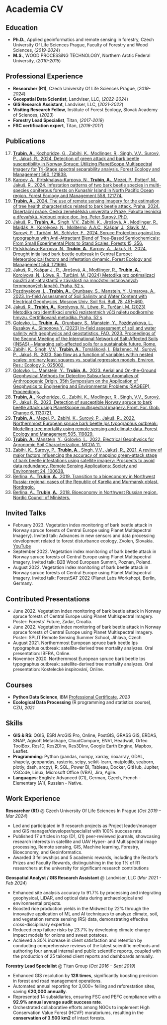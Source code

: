 # Academia CV

## Education
- **Ph.D.**, Applied geoinformatics and remote sensing in forestry, Czech University Of Life Sciences Prague, Faculty of Forestry and Wood Sciences, (_2019-2024_)	
- **M.S.**, WOOD PROCESSiNG TECHNOLOGY, Northern Arctic Federal University, (_2010-2015_)

## Professional Experience
- **Researcher (R1)**, Czech University Of Life Sciences Prague, (_2019-2024_)	
- **Geospatial Data Scientist**,  Landviser, LLC, (_2022-2024_)
- **GIS Research Assistant**,  Landviser, LLC, (_2021-2022_)
- **Visiting Research Fellow**,  Institute of Forest Ecology, Slovak Academy of Sciences, (_2023_)
- **Forestry Lead Specialist**, Titan, (_2017-2019_)
- **FSC certification expert**, Titan, (_2016-2017_)

## Publications
17. [**Trubin, A.**, Kozhoridze, G., Zabihi, K., Modlinger, R., Singh, V.V., Surový, P., Jakuš, R., 2024. Detection of green attack and bark beetle susceptibility in Norway Spruce: Utilizing PlanetScope Multispectral Imagery for Tri-Stage spectral separability analysis. Forest Ecology and Management 560, 121838.](https://doi.org/10.1016/j.foreco.2024.121838)
16. [Karpov, A., Pirtskhalava-Karpova, N., **Trubin, A.**, Mezei, P., Potterf, M., Jakuš, R., 2024. Infestation patterns of two bark beetle species in multi-species coniferous forests on Kunashir Island in North Pacific Ocean region. Forest Ecology and Management 558, 121774.](https://doi.org/10.1016/j.foreco.2024.121774)
15. [**Trubin, A.**, 2024. The use of remote sensing imagery for the estimation of tree health characteristics related to bark beetle attack. Praha, 2024. Disertační práce. Česká zemědělská univerzita v Praze, Fakulta lesnická a dřevařská. Vedoucí práce doc. Ing. Peter Surový, PhD.](https://theses.cz/id/thi9s8)
14. [Jakuš, R., **Trubin, A.**, Singh, V.V., Zabihi, K., Jirošová, A., Modlinger, R., Majdák, A., Korolyova, N., Moliterno, A.A.C., Kašpar, J., Slavík, M., Surový, P., Turčáni, M., Schlyter, F., 2024. Spruce Protection against Ips typographus with Anti-Attractant Blend of Tree-Based Semiochemicals: From Small Experimental Plots to Stand Scales. Forests 15, 356.](https://doi.org/10.3390/f15020356)
13.	[Pirtskhalava-Karpova, N., **Trubin, A.**, Karpov, A., Jakuš, R., 2024. Drought initialised bark beetle outbreak in Central Europe: Meteorological factors and infestation dynamic. Forest Ecology and Management 554, 121666.](http://dx.doi.org/10.1016/j.foreco.2023.121666)
12.    [Jakuš, R., Kašpar J., R., Jirošová, A., Modlinger, R., **Trubin, A.**, Korolyova, N., Löwe, R., Turčáni, M. (2024) Metodika pro optimalizaci použití anti-atraktantů v závislosti na množství instalovaných feromonových lapačů. Praha. 52 s.](https://www.researchgate.net/publication/377804529_Metodika_pro_optimalizaci_pouziti_anti-_atraktantu_v_zavislosti_na_mnozstvi_instalovanych_feromonovych_lapacu)
11.	[Pozdnyakova, L., **Trubin, A.**, Orunbaev, S., Manstein, Y., Umarova, A., 2023. In-field Assessment of Soil Salinity and Water Content with Electrical Geophysics. Moscow Univ. Soil Sci. Bull. 78, 451–460.](http://dx.doi.org/10.3103/S0147687423050034)
10.	[Jakuš, R., **Trubin, A.**, Korolyova, N., Löwe, R., Turčáni, M. (2023) Metodika pro identifikaci smrků rezistentních vůči náletu podkorního hmyzu. Certifikovaná metodika. Praha. 52 s](https://www.researchgate.net/publication/377747601_Metodika_pro_identifikaci_smrku_rezistentnich_vuci_naletu_podkorniho_hmyzu)
9.	[Golovko, L., **Trubin, A.**, Orunbaev, S., Manstein, Y., Pozdnyakova, L.,  Rusakov A., Simonova Y. (2023) In-field assessment of soil and water salinity with geophysics and geostatistics. FAO. 2023. Proceedings of the Second Meeting of the International Network of Salt-Affected Soils (INSAS) – Managing salt-affected soils for a sustainable future. Rome.](https://doi.org/10.4060/cc7887en)
8.	[Zabihi, K., Singh, V.V., **Trubin, A.**, Tomášková, I., Blaženec, M., Surový, P., Jakuš, R., 2023. Sap flow as a function of variables within nested scales: ordinary least squares vs. spatial regression models. Environ. Res.: Ecology 2, 025002.](http://dx.doi.org/10.1088/2752-664X/acd6ff)
7.	[Golovko, L., Manstein, Y., **Trubin, A.**, 2023. Aerial and On-the-Ground Geophysical Methods for Detecting Subsurface Anomalies of Anthropogenic Origin. 35th Symposium on the Application of Geophysics to Engineering and Environmental Problems (SAGEEP), Proceedings.](https://www.researchgate.net/publication/377772112_AERIAL_AND_ON-THE-GROUND_GEOPHYSICAL_METHODS_FOR_DETECTING_SUBSURFACE_ANOMALIES_OF_ANTHROPOGENIC_ORIGIN)
6.	[**Trubin, A.**, Kozhoridze, G., Zabihi, K., Modlinger, R., Singh, V.V., Surový, P., Jakuš, R., 2023. Detection of susceptible Norway spruce to bark beetle attack using PlanetScope multispectral imagery. Front. For. Glob. Change 6, 1130721.](http://dx.doi.org/10.3389/ffgc.2023.1130721)
5.	[**Trubin, A.**, Mezei, P., Zabihi, K., Surový, P., Jakuš, R., 2022. Northernmost European spruce bark beetle Ips typographus outbreak: Modelling tree mortality using remote sensing and climate data. Forest Ecology and Management 505, 119829.](http://dx.doi.org/10.1016/j.foreco.2021.119829)
4.	[**Trubin, A.**, Manstein, Y., Golovko, L., 2022. Electrical Geophysics for Agronomic Soil Characterization. MCDA 11.](http://dx.doi.org/10.31031/MCDA.2022.11.000754)
3.	[Zabihi, K., Surovy, P., **Trubin, A.**, Singh, V.V., Jakuš, R., 2021. A review of major factors influencing the accuracy of mapping green-attack stage of bark beetle infestations using satellite imagery: Prospects to avoid data redundancy. Remote Sensing Applications: Society and Environment 24, 100638.](http://dx.doi.org/10.1016/j.rsase.2021.100638)
2.	[Berlina, A., **Trubin, A.**, 2019. Transition to a bioeconomy in Northwest Russia: regional cases of the Republic of Karelia and Murmansk oblast. Nordregio.](http://dx.doi.org/10.30689/R2019:10.1403-2503)
1.	[Berlina, A., **Trubin, A.**, 2018. Bioeconomy in Northwest Russian region. Nordic Council of Ministers.](https://norden.diva-portal.org/smash/record.jsf?pid=diva2%3A1210615&dswid=4986)




## Invited Talks
- February 2023. Vegetation index monitoring of bark beetle attack in Norway spruce forests of Central Europe using Planet Multispectral Imagery}. Invited talk: Advances in new sensors and data processing development related to forest disturbance ecology, Zvolen, Slovakia. [YouTube](([https://www.youtube.com/channel/UCa9gErQ9AE5jT2DZLjXBIdA](https://youtu.be/0J84WCzoqGU?si=J4CMBTXxK48yKBvu)))
- September 2022. Vegetation index monitoring of bark beetle attack in Norway spruce forests of Central Europe using Planet Multispectral Imagery. Invited talk: B2B Wood European Summit, Poznan, Poland.
- August 2022. Vegetation index monitoring of bark beetle attack in Norway spruce forests of Central Europe using Planet Multispectral Imagery. Invited talk: ForestSAT 2022 (Planet Labs Workshop), Berlin, Germany.

## Contributed Presentations
- June 2022. Vegetation index monitoring of bark beetle attack in Norway spruce forests of Central Europe using Planet Multispectral Imagery. Poster: Forests´ Future, Zadar, Croatia.
- June 2022. Vegetation index monitoring of bark beetle attack in Norway spruce forests of Central Europe using Planet Multispectral Imagery. Poster: SPLIT Remote Sensing Summer School, Jihlava, Czech
- August 2021. Northernmost European spruce bark beetle Ips typographus outbreak: satellite-derived tree mortality analyzes. Oral presentation: IBFRA, Online.
- November 2020. Northernmost European spruce bark beetle Ips typographus outbreak: satellite-derived tree mortality analyzes. Oral presentation: Kostelecké inspirování, Online.

## Courses
- **Python Data Science**, IBM [Professional Certificate]({https://credentials.edx.org/credentials/5973ba29bf4344418d0a6d9bc943aeda), _2023_	        	
- **Ecological Data Processing** (R programming and statistics course), CZU, _2021_


## Skills
- **GIS & RS**: QGIS, ESRI ArcGIS Pro, Online, PostGIS, GRASS GIS, ERDAS, SNAP, Agisoft Metashape, CloudCompare, ENVI, Headwall, Orfeo ToolBox, Res1D, Res2DInv, Res3DInv, Google Earth Engine, Mapbox, Leaflet.
- **Programming**: Python (pandas, numpy, xarray, rioxarray, GDAL, shapely, geopandas, rasterio, scipy, scikit-learn, matplotlib, seaborn, plotly, dash, arcpy), R, SQL, Power BI, Tableau, Docker, GitHub, Jupiter, VSCode, Linux, Microsoft Office (VBA), Jira, Agile.
- **Languages**: English: Advanced (C1), German, Czech, French - Elementary (A1), Russian - Native.

## Work Experience
**Researcher (R1)** @ Czech University Of Life Sciences In Prague  (_Oct 2019 – Mar 2024_)
- Led and participated in 9 research projects as Project leader/manager and GIS manager/developer/specialist with 100% success rate.
- Published 17 articles in top (D1, Q1) peer-reviewed journals, showcasing research interests in satellite and UAV Hyper- and Multispectral image processing, Remote sensing, GIS, Machine learning, Forestry, Bioeconomy, and Geoinformatics.
- Awarded 3 fellowships and 5 academic rewards, including the Rector’s Prizes and Faculty Rewards, distinguishing in the top 1% of R1 researchers at the university for significant research contributions

**Geospatial Analyst / GIS Research Assistant** @ Landviser, LLC (_Mar 2021 - Feb 2024_)
- Enhanced site analysis accuracy to 91.7% by processing and integrating geophysical, LiDAR, and optical data during archaeological and environmental projects.
- Boosted rice production yields in the Midwest by 22% through the innovative application of ML and AI techniques to analyze climate, soil, and vegetation remote sensing (RS) data, demonstrating effective cross-disciplinary expertise.
- Reduced crop failure risks by 23.7% by developing climate change impact models for onions and sweet potatoes.
- Achieved a 30% increase in client satisfaction and retention by conducting comprehensive reviews of the latest scientific methods and authoring four annual internal and public scientific reports, coupled with the production of 25 tailored client reports and dashboards annually.

**Forestry Lead Specialist**  @ Titan Group (_Oct 2016 – Sept 2019_)
- Enhanced GIS resolution by **128 times**, significantly boosting precision in forest and road management operations.
-  Automated annual reporting for 3,000+ felling and reforestation sites, saving **€20,000 annually**.
- Represented 14 subsidiaries, ensuring FSC and PEFC compliance with a **92.9% annual average audit success rate**.
- Orchestrated collaborative efforts among NGOs to implement High Conservation Value Forest (HCVF) moratoriums, resulting in the **conservation of 3.500 km2** of intact forests.
